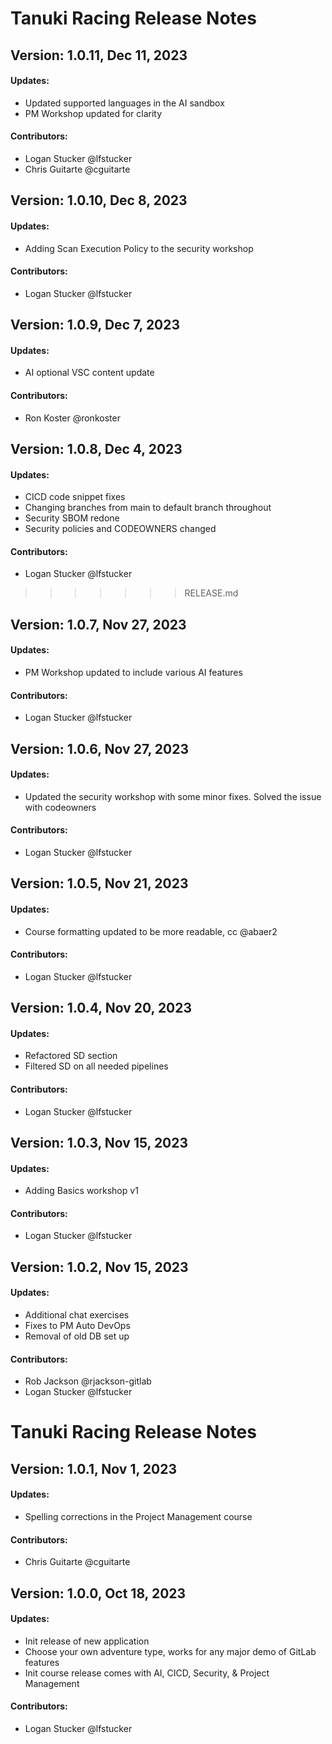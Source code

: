 # Tanuki Racing Release Notes

## Version: 1.0.11, Dec 11, 2023

#### Updates:
- Updated supported languages in the AI sandbox
- PM Workshop updated for clarity

#### Contributors:
- Logan Stucker @lfstucker
- Chris Guitarte @cguitarte

## Version: 1.0.10, Dec 8, 2023

#### Updates:
- Adding Scan Execution Policy to the security workshop

#### Contributors:
- Logan Stucker @lfstucker

## Version: 1.0.9, Dec 7, 2023

#### Updates:
- AI optional VSC content update

#### Contributors:
- Ron Koster @ronkoster

## Version: 1.0.8, Dec 4, 2023

#### Updates:
- CICD code snippet fixes
- Changing branches from main to default branch throughout
- Security SBOM redone
- Security policies and CODEOWNERS changed

#### Contributors:
- Logan Stucker @lfstucker
>>>>>>> RELEASE.md

## Version: 1.0.7, Nov 27, 2023

#### Updates:
- PM Workshop updated to include various AI features

#### Contributors:
- Logan Stucker @lfstucker

## Version: 1.0.6, Nov 27, 2023

#### Updates:
- Updated the security workshop with some minor fixes. Solved the issue with codeowners

#### Contributors:
- Logan Stucker @lfstucker

## Version: 1.0.5, Nov 21, 2023

#### Updates:
- Course formatting updated to be more readable, cc @abaer2

#### Contributors:
- Logan Stucker @lfstucker

## Version: 1.0.4, Nov 20, 2023

#### Updates:
- Refactored SD section
- Filtered SD on all needed pipelines

#### Contributors:
- Logan Stucker @lfstucker

## Version: 1.0.3, Nov 15, 2023

#### Updates:
- Adding Basics workshop v1

#### Contributors:
- Logan Stucker @lfstucker

## Version: 1.0.2, Nov 15, 2023

#### Updates:
- Additional chat exercises
- Fixes to PM Auto DevOps
- Removal of old DB set up

#### Contributors:
- Rob Jackson @rjackson-gitlab
- Logan Stucker @lfstucker

# Tanuki Racing Release Notes
## Version: 1.0.1, Nov 1, 2023

#### Updates:
- Spelling corrections in the Project Management course

#### Contributors:
- Chris Guitarte @cguitarte


## Version: 1.0.0, Oct 18, 2023

#### Updates:
- Init release of new application
- Choose your own adventure type, works for any major demo of GitLab features
- Init course release comes with AI, CICD, Security, & Project Management

#### Contributors:
- Logan Stucker @lfstucker
